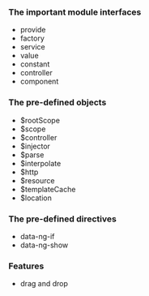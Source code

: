 ### The important module interfaces

- provide
- factory
- service
- value
- constant
- controller
- component

### The pre-defined objects
- $rootScope
- $scope
- $controller
- $injector
- $parse
- $interpolate
- $http
- $resource
- $templateCache
- $location

### The pre-defined directives
- data-ng-if
- data-ng-show


### Features
- drag and drop
